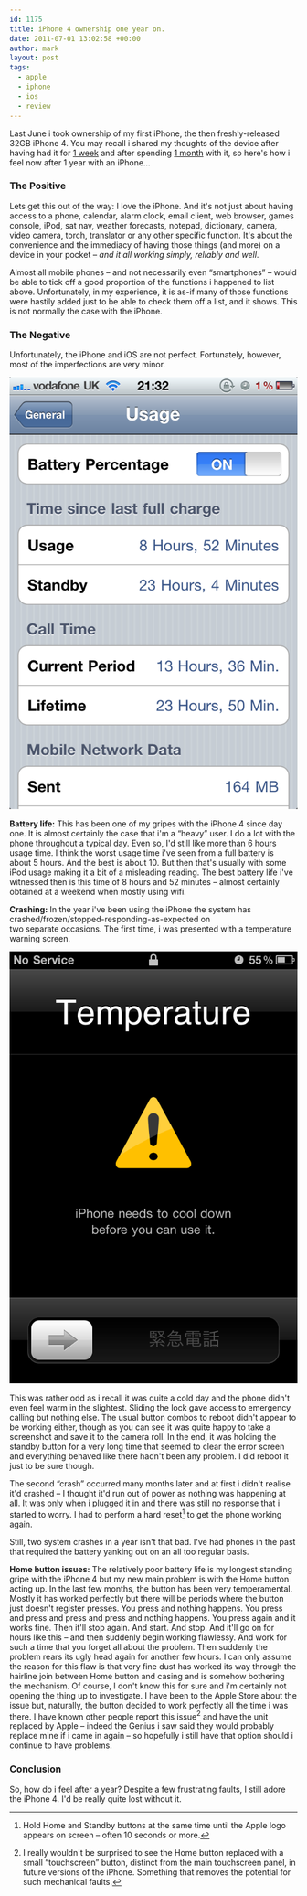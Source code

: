 ```yaml
---
id: 1175
title: iPhone 4 ownership one year on.
date: 2011-07-01 13:02:58 +00:00
author: mark
layout: post
tags:
  - apple
  - iphone
  - ios
  - review
---
```

Last June i took ownership of my first iPhone, the then freshly-released 32GB iPhone 4. You may recall i shared my thoughts of the device after having had it for [1 week](http://www.sallonoroff.co.uk/blog/2010/07/my-first-iphone/) and after spending [1 month](http://www.sallonoroff.co.uk/blog/2010/08/iphone-4-ownership-one-month-on/) with it, so here's how i feel now after 1 year with an iPhone&#8230;

### The Positive

Lets get this out of the way: I love the iPhone. And it's not just about having access to a phone, calendar, alarm clock, email client, web browser, games console, iPod, sat nav, weather forecasts, notepad, dictionary, camera, video camera, torch, translator or any other specific function. It's about the convenience and the immediacy of having those things (and more) on a device in your pocket &#8211; _and it all working simply, reliably and well_.

Almost all mobile phones &#8211; and not necessarily even &#8220;smartphones&#8221; &#8211; would be able to tick off a good proportion of the functions i happened to list above. Unfortunately, in my experience, it is as-if many of those functions were hastily added just to be able to check them off a list, and it shows. This is not normally the case with the iPhone.

### The Negative

Unfortunately, the iPhone and iOS are not perfect. Fortunately, however, most of the imperfections are very minor.

![battery usage record](/images/fromwp/2011/06/batteryusagerec.png)

**Battery life:** This has been one of my gripes with the iPhone 4 since day one. It is almost certainly the case that i'm a &#8220;heavy&#8221; user. I do a lot with the phone throughout a typical day. Even so, I'd still like more than 6 hours usage time. I think the worst usage time i've seen from a full battery is about 5 hours. And the best is about 10. But then that's usually with some iPod usage making it a bit of a misleading reading. The best battery life i've witnessed then is this time of 8 hours and 52 minutes &#8211; almost certainly obtained at a weekend when mostly using wifi.

**Crashing:** In the year i've been using the iPhone the system has crashed/frozen/stopped-responding-as-expected on two separate occasions. The first time, i was presented with a temperature warning screen.

![temperature warning](/images/fromwp/2011/06/tempwarning.png)

This was rather odd as i recall it was quite a cold day and the phone didn't even feel warm in the slightest. Sliding the lock gave access to emergency calling but nothing else. The usual button combos to reboot didn't appear to be working either, though as you can see it was quite happy to take a screenshot and save it to the camera roll. In the end, it was holding the standby button for a very long time that seemed to clear the error screen and everything behaved like there hadn't been any problem. I did reboot it just to be sure though.

The second &#8220;crash&#8221; occurred many months later and at first i didn't realise it'd crashed &#8211; I thought it'd run out of power as nothing was happening at all. It was only when i plugged it in and there was still no response that i started to worry. I had to perform a hard reset[^fn-hardreset] to get the phone working again.

Still, two system crashes in a year isn't that bad. I've had phones in the past that required the battery yanking out on an all too regular basis.

**Home button issues:** The relatively poor battery life is my longest standing gripe with the iPhone 4 but my new main problem is with the Home button acting up. In the last few months, the button has been very temperamental. Mostly it has worked perfectly but there will be periods where the button just doesn't register presses. You press and nothing happens. You press and press and press and press and nothing happens. You press again and it works fine. Then it'll stop again. And start. And stop. And it'll go on for hours like this &#8211; and then suddenly begin working flawlessy. And work for such a time that you forget all about the problem. Then suddenly the problem rears its ugly head again for another few hours. I can only assume the reason for this flaw is that very fine dust has worked its way through the hairline join between Home button and casing and is somehow bothering the mechanism. Of course, I don't know this for sure and i'm certainly not opening the thing up to investigate. I have been to the Apple Store about the issue but, naturally, the button decided to work perfectly all the time i was there. I have known other people report this issue[^fn-buttons] and have the unit replaced by Apple &#8211; indeed the Genius i saw said they would probably replace mine if i came in again &#8211; so hopefully i still have that option should i continue to have problems.

### Conclusion

So, how do i feel after a year? Despite a few frustrating faults, I still adore the iPhone 4. I'd be really quite lost without it.

[^fn-hardreset]: Hold Home and Standby buttons at the same time until the Apple logo appears on screen &#8211; often 10 seconds or more.

[^fn-buttons]: I really wouldn't be surprised to see the Home button replaced with a small &#8220;touchscreen&#8221; button, distinct from the main touchscreen panel, in future versions of the iPhone. Something that removes the potential for such mechanical faults.
